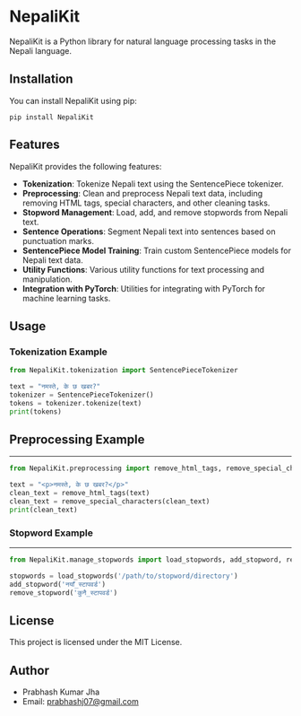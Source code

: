NepaliKit
=========

NepaliKit is a Python library for natural language processing tasks in the Nepali language.

Installation
------------

You can install NepaliKit using pip:

    pip install NepaliKit

Features
--------

NepaliKit provides the following features:

- **Tokenization**: Tokenize Nepali text using the SentencePiece tokenizer.
- **Preprocessing**: Clean and preprocess Nepali text data, including removing HTML tags, special characters, and other cleaning tasks.
- **Stopword Management**: Load, add, and remove stopwords from Nepali text.
- **Sentence Operations**: Segment Nepali text into sentences based on punctuation marks.
- **SentencePiece Model Training**: Train custom SentencePiece models for Nepali text data.
- **Utility Functions**: Various utility functions for text processing and manipulation.
- **Integration with PyTorch**: Utilities for integrating with PyTorch for machine learning tasks.

Usage
-----

### Tokenization Example

```python
from NepaliKit.tokenization import SentencePieceTokenizer

text = "नमस्ते, के छ खबर?"
tokenizer = SentencePieceTokenizer()
tokens = tokenizer.tokenize(text)
print(tokens)
```

## Preprocessing Example
-----

```python
from NepaliKit.preprocessing import remove_html_tags, remove_special_characters

text = "<p>नमस्ते, के छ खबर?</p>"
clean_text = remove_html_tags(text)
clean_text = remove_special_characters(clean_text)
print(clean_text)
```
### Stopword Example 
-----
```python
from NepaliKit.manage_stopwords import load_stopwords, add_stopword, remove_stopword

stopwords = load_stopwords('/path/to/stopword/directory')
add_stopword('नयाँ_स्टापवर्ड')
remove_stopword('कुनै_स्टापवर्ड')
```

License
-----
This project is licensed under the MIT License.

Author
-----
- Prabhash Kumar Jha
- Email: prabhashj07@gmail.com
